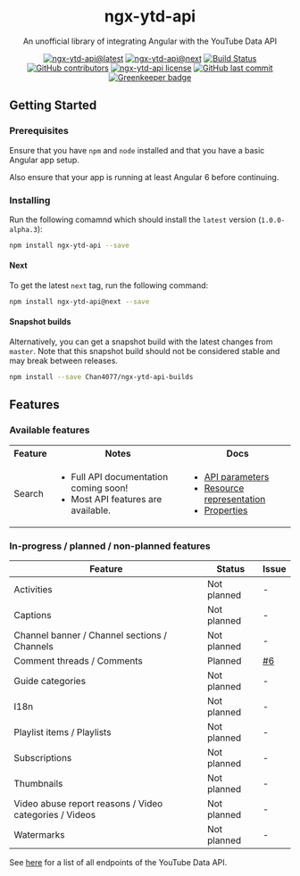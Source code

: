 <h1 align="center">ngx-ytd-api</h1>

<p align="center">An unofficial library of integrating Angular with the YouTube Data API</p>

<div align="center">

<!-- Badges -->
[![ngx-ytd-api@latest](https://img.shields.io/npm/v/ngx-ytd-api.svg?style=flat-square)][package-url]
[![ngx-ytd-api@next](https://img.shields.io/npm/v/ngx-ytd-api/next.svg?style=flat-square)][package-url]
[![Build Status](https://img.shields.io/travis/Chan4077/ngx-ytd-api.svg?style=flat-square)](https://travis-ci.org/Chan4077/ngx-ytd-api)
[![GitHub contributors](https://img.shields.io/github/contributors/Chan4077/ngx-ytd-api.svg?style=flat-square)](https://github.com/Chan4077/ngx-ytd-api/graphs/contributors)
[![ngx-ytd-api license](https://img.shields.io/github/license/Chan4077/ngx-ytd-api.svg?style=flat-square)](https://github.com/Chan4077/ngx-ytd-api/blob/master/LICENSE)
[![GitHub last commit](https://img.shields.io/github/last-commit/Chan4077/ngx-ytd-api.svg?style=flat-square)](https://github.com/Chan4077/ngx-ytd-api/commits) [![Greenkeeper badge](https://badges.greenkeeper.io/Chan4077/ngx-ytd-api.svg)](https://greenkeeper.io/)


<!-- [![GitHub latest release](https://img.shields.io/github/release/Chan4077/ngx-ytd-api/all.svg?style=flat-square)][package-url] -->

<!-- END Badges -->

</div>

## Getting Started

### Prerequisites
Ensure that you have `npm` and `node` installed and that you have a basic Angular app setup.

Also ensure that your app is running at least Angular 6 before continuing.

### Installing
Run the following comamnd which should install the `latest` version (`1.0.0-alpha.3`):

```bash
npm install ngx-ytd-api --save
```

#### Next
To get the latest `next` tag, run the following command:

```bash
npm install ngx-ytd-api@next --save
```

#### Snapshot builds
Alternatively, you can get a snapshot build with the latest changes from `master`. Note that this snapshot build should not be considered stable and may break between releases.

```bash
npm install --save Chan4077/ngx-ytd-api-builds
```

## Features

### Available features

<table>
	<tbody>
		<tr>
			<th>Feature</th>
			<th>Notes</th>
			<th>Docs</th>
		</tr>
		<tr>
			<td>Search</td>
			<td>
				<ul>
					<li>Full API documentation coming soon!</li>
					<li>Most API features are available.</li>
				</ul>
			</td>
			<td>
				<ul>
					<li><a href="https://developers.google.com/youtube/v3/docs/search/list#parameters">API parameters</a></li>
					<li><a href="https://developers.google.com/youtube/v3/docs/search#resource-representation">Resource representation</a></li>
					<li><a href="https://developers.google.com/youtube/v3/docs/search#properties">Properties</a></li>
				</ul>
			</td>
	</tbody>
</table>

### In-progress / planned / non-planned features

Feature | Status | Issue
---|---|---
Activities | Not planned | - 
Captions | Not planned | -
Channel banner / Channel sections / Channels | Not planned | -
Comment threads / Comments | Planned | [#6](https://github.com/Chan4077/ngx-ytd-api/issues/6)
Guide categories | Not planned | -
I18n | Not planned | -
Playlist items / Playlists | Not planned | -
Subscriptions | Not planned | -
Thumbnails | Not planned | -
Video abuse report reasons / Video categories / Videos | Not planned | -
Watermarks | Not planned | -

See [here](https://developers.google.com/youtube/v3/docs) for a list of all endpoints of the YouTube Data API.

[package-url]: https://npmjs.com/package/ngx-ytd-api
